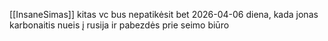 [[InsaneSimas]] kitas vc bus nepatikėsit bet 2026-04-06 diena, kada jonas karbonaitis nueis į rusija ir pabezdės prie seimo biūro